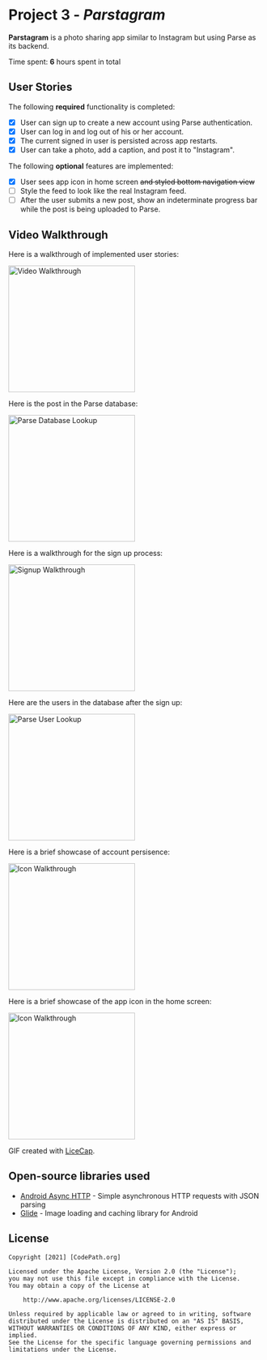 # Project 3 - *Parstagram*

**Parstagram** is a photo sharing app similar to Instagram but using Parse as its backend.

Time spent: **6** hours spent in total

## User Stories

The following **required** functionality is completed:

- [X] User can sign up to create a new account using Parse authentication.
- [X] User can log in and log out of his or her account.
- [X] The current signed in user is persisted across app restarts.
- [X] User can take a photo, add a caption, and post it to "Instagram".

The following **optional** features are implemented:

- [X] User sees app icon in home screen ~~and styled bottom navigation view~~
- [ ] Style the feed to look like the real Instagram feed.
- [ ] After the user submits a new post, show an indeterminate progress bar while the post is being uploaded to Parse.

## Video Walkthrough

Here is a walkthrough of implemented user stories:

<img src='https://github.com/datguy000/Parstagram/blob/master/Parstagram_Part1.gif' width='250' alt='Video Walkthrough' />

Here is the post in the Parse database:

<img src='https://github.com/datguy000/Parstagram/blob/master/Parstagram_Part1_Parse.gif' width='250' alt='Parse Database Lookup' />

Here is a walkthrough for the sign up process:

<img src='https://github.com/datguy000/Parstagram/blob/master/Parstagram_Part1_Signup.gif' width='250' alt='Signup Walkthrough' />

Here are the users in the database after the sign up:

<img src='https://github.com/datguy000/Parstagram/blob/master/Parstagram_Part1_Users.png' width='250' alt='Parse User Lookup' />

Here is a brief showcase of account persisence:

<img src='https://github.com/datguy000/Parstagram/blob/master/Parstagram_Part1_Persistence.gif' width='250' alt='Icon Walkthrough' />

Here is a brief showcase of the app icon in the home screen:

<img src='https://github.com/datguy000/Parstagram/blob/master/Parstagram_Part1_Icon.gif' width='250' alt='Icon Walkthrough' />

GIF created with [LiceCap](http://www.cockos.com/licecap/).


## Open-source libraries used

- [Android Async HTTP](https://github.com/codepath/CPAsyncHttpClient) - Simple asynchronous HTTP requests with JSON parsing
- [Glide](https://github.com/bumptech/glide) - Image loading and caching library for Android

## License

    Copyright [2021] [CodePath.org]

    Licensed under the Apache License, Version 2.0 (the "License");
    you may not use this file except in compliance with the License.
    You may obtain a copy of the License at

        http://www.apache.org/licenses/LICENSE-2.0

    Unless required by applicable law or agreed to in writing, software
    distributed under the License is distributed on an "AS IS" BASIS,
    WITHOUT WARRANTIES OR CONDITIONS OF ANY KIND, either express or implied.
    See the License for the specific language governing permissions and
    limitations under the License.
